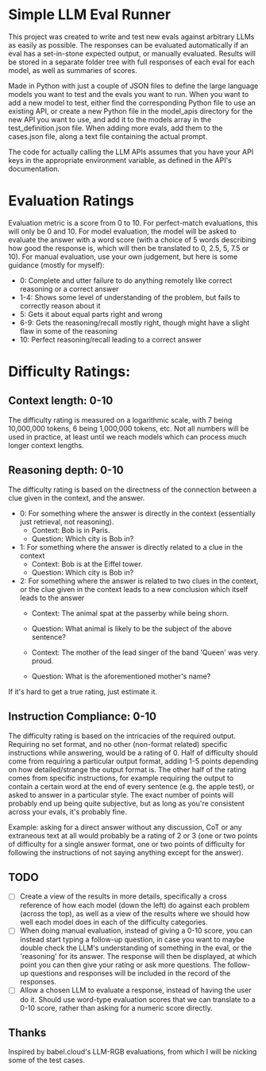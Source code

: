 # Simple LLM Eval Runner

This project was created to write and test new evals against arbitrary LLMs as easily as possible. The responses can be evaluated automatically if an eval has a set-in-stone expected output, or manually evaluated. Results will be stored in a separate folder tree with full responses of each eval for each model, as well as summaries of scores.

Made in Python with just a couple of JSON files to define the large language models you want to test and the evals you want to run. When you want to add a new model to test, either find the corresponding Python file to use an existing API, or create a new Python file in the model_apis directory for the new API you want to use, and add it to the models array in the test_definition.json file. When adding more evals, add them to the cases.json file, along a text file containing the actual prompt.

The code for actually calling the LLM APIs assumes that you have your API keys in the appropriate environment variable, as defined in the API's documentation.

# Evaluation Ratings

Evaluation metric is a score from 0 to 10. For perfect-match evaluations, this will only be 0 and 10. For model evaluation, the model will be asked to evaluate the answer with a word score (with a choice of 5 words describing how good the response is, which will then be translated to 0, 2.5, 5, 7.5 or 10). For manual evaluation, use your own judgement, but here is some guidance (mostly for myself):
- 0: Complete and utter failure to do anything remotely like correct reasoning or a correct answer
- 1-4: Shows some level of understanding of the problem, but fails to correctly reason about it
- 5: Gets it about equal parts right and wrong
- 6-9: Gets the reasoning/recall mostly right, though might have a slight flaw in some of the reasoning
- 10: Perfect reasoning/recall leading to a correct answer

# Difficulty Ratings:

## Context length: 0-10
The difficulty rating is measured on a logarithmic scale, with 7 being 10,000,000 tokens, 6 being 1,000,000 tokens, etc. Not all numbers will be used in practice, at least until we reach models which can process much longer context lengths.

## Reasoning depth: 0-10
The difficulty rating is based on the directness of the connection between a clue given in the context, and the answer. 
- 0: For something where the answer is directly in the context (essentially just retrieval, not reasoning).
    - Context: Bob is in Paris.
    - Question: Which city is Bob in?
- 1: For something where the answer is directly related to a clue in the context
    - Context: Bob is at the Eiffel tower.
    - Question: Which city is Bob in?
- 2: For something where the answer is related to two clues in the context, or the clue given in the context leads to a new conclusion which itself leads to the answer
    - Context: The animal spat at the passerby while being shorn.
    - Question: What animal is likely to be the subject of the above sentence?
    
    - Context: The mother of the lead singer of the band 'Queen' was very proud.
    - Question: What is the aforementioned mother's name?

If it's hard to get a true rating, just estimate it.

## Instruction Compliance: 0-10
The difficulty rating is based on the intricacies of the required output. Requiring no set format, and no other (non-format related) specific instructions while answering, would be a rating of 0. Half of difficulty should come from requiring a particular output format, adding 1-5 points depending on how detailed/strange the output format is. The other half of the rating comes from specific instructions, for example requiring the output to contain a certain word at the end of every sentence (e.g. the apple test), or asked to answer in a particular style. The exact number of points will probably end up being quite subjective, but as long as you're consistent across your evals, it's probably fine.

Example: asking for a direct answer without any discussion, CoT or any extraneous text at all would probably be a rating of 2 or 3 (one or two points of difficulty for a single answer format, one or two points of difficulty for following the instructions of not saying anything except for the answer).

## TODO
- [ ] Create a view of the results in more details, specifically a cross reference of how each model (down the left) do against each problem (across the top), as well as a view of the results where we should how well each model does in each of the difficulty categories.
- [ ] When doing manual evaluation, instead of giving a 0-10 score, you can instead start typing a follow-up question, in case you want to maybe double check the LLM's understanding of something in the eval, or the 'reasoning' for its answer. The response will then be displayed, at which point you can then give your rating or ask more questions. The follow-up questions and responses will be included in the record of the responses.
- [ ] Allow a chosen LLM to evaluate a response, instead of having the user do it. Should use word-type evaluation scores that we can translate to a 0-10 score, rather than asking for a numeric score directly.

## Thanks

Inspired by babel.cloud's LLM-RGB evaluations, from which I will be nicking some of the test cases.
